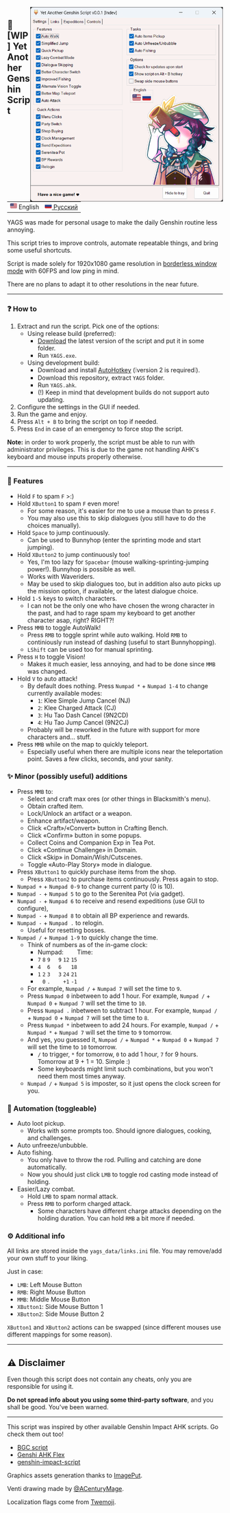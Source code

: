 <img src="./ScriptPreview.png" alt="Happy Moople" align="right" width="450">

## 🎈 [WIP] Yet Another Genshin Script

<table>
  <tr>
    <td valign="center"><img src="https://github.com/twitter/twemoji/blob/master/assets/svg/1f1fa-1f1f8.svg" width="16"/> English</td>
    <td valign="center"><a href="README_RU.md"><img src="https://github.com/twitter/twemoji/blob/master/assets/svg/1f1f7-1f1fa.svg" width="16"/> Русский</a></td>
  </tr>
</table>

YAGS was made for personal usage to make the daily Genshin routine less annoying.

This script tries to improve controls, automate repeatable things, and bring some useful shortcuts.

Script is made solely for 1920x1080 game resolution in [borderless window mode](https://gaming.stackexchange.com/a/376533) with 60FPS and low ping in mind.

There are no plans to adapt it to other resolutions in the near future.

---

### ❓ How to
1. Extract and run the script. Pick one of the options:
	- Using release build (preferred):
		- [Download](https://github.com/SoSeDiK/YAGS/releases/latest/download/YAGS.exe) the latest version of the script and put it in some folder.
		- Run `YAGS.exe`.
	- Using development build:
		- Download and install [AutoHotkey](https://www.autohotkey.com/) (❕version 2 is required❕).
		- Download this repository, extract `YAGS` folder.
		- Run `YAGS.ahk`.
		- (!) Keep in mind that development builds do not support auto updating.
2. Configure the settings in the GUI if needed.
3. Run the game and enjoy.
4. Press `Alt + B` to bring the script on top if needed.
5. Press `End` in case of an emergency to force stop the script.

**Note:** in order to work properly, the script must be able to run with administrator privileges. This is due to the game not handling AHK's keyboard and mouse inputs properly otherwise.

---

### 🎨 Features
- Hold `F` to spam `F` >:)
- Hold `XButton1` to spam `F` even more!
  - For some reason, it's easier for me to use a mouse than to press `F`.
  - You may also use this to skip dialogues (you still have to do the choices manually).
- Hold `Space` to jump continuously.
  - Can be used to Bunnyhop (enter the sprinting mode and start jumping).
- Hold `XButton2` to jump continuously too!
  - Yes, I'm too lazy for `Spacebar` (mouse walking-sprinting-jumping power!). Bunnyhop is possible as well.
  - Works with Waveriders.
  - May be used to skip dialogues too, but in addition also auto picks up the mission option, if available, or the latest dialogue choice.
- Hold `1-5` keys to switch characters.
  - I can not be the only one who have chosen the wrong character in the past, and had to rage spam my keyboard to get another character asap, right? RIGHT?!
- Press `MMB` to toggle AutoWalk!
  - Press `RMB` to toggle sprint while auto walking. Hold `RMB` to continiously run instead of dashing (useful to start Bunnyhopping).
  - `LShift` can be used too for manual sprinting.
- Press `H` to toggle Vision!
  - Makes it much easier, less annoying, and had to be done since `MMB` was changed.
- Hold `V` to auto attack!
  - By default does nothing. Press `Numpad *` + `Numpad 1-4` to change currently available modes:
    - `1`: Klee Simple Jump Cancel (NJ)
    - `2`: Klee Charged Attack (CJ)
    - `3`: Hu Tao Dash Cancel (9N2CD)
    - `4`: Hu Tao Jump Cancel (9N2CJ)
  - Probably will be reworked in the future with support for more characters and… stuff.
- Press `MMB` while on the map to quickly teleport.
  - Especially useful when there are multiple icons near the teleportation point. Saves a few clicks, seconds, and your sanity.

### ✨ Minor (possibly useful) additions
- Press `MMB` to:
  - Select and craft max ores (or other things in Blacksmith's menu).
  - Obtain crafted item.
  - Lock/Unlock an artifact or a weapon.
  - Enhance artifact/weapon.
  - Click «Craft»/«Convert» button in Crafting Bench.
  - Click «Confirm» button in some popups.
  - Collect Coins and Companion Exp in Tea Pot.
  - Click «Continue Challenge» in Domain.
  - Click «Skip» in Domain/Wish/Cutscenes.
  - Toggle «Auto-Play Story» mode in dialogue.
- Press `XButton1` to quickly purchase items from the shop.
  - Press `XButton2` to purchase items continuously. Press again to stop.
- `Numpad +` + `Numpad 0-9` to change current party (0 is 10).
- `Numpad -` + `Numpad 5` to go to the Serenitea Pot (via gadget).
- `Numpad -` + `Numpad 6` to receive and resend expeditions (use GUI to configure),
- `Numpad -` + `Numpad 8` to obtain all BP experience and rewards.
- `Numpad -` + `Numpad .` to relogin.
  - Useful for resetting bosses.
- `Numpad /` + `Numpad 1-9` to quickly change the time.
  - Think of numbers as of the in-game clock:
    - Numpad:        Time:
    - `7` `8` `9`   ` 9` `12` `15`
    - `4` ` ` `6`   ` 6` `  ` `18`
    - `1` `2` `3`   ` 3` `24` `21`
    - ` ` `0` `.`   `  ` `+1` `-1`
  - For example, `Numpad /` + `Numpad 7` will set the time to `9`.
  - Press `Numpad 0` inbetween to add 1 hour. For example, `Numpad /` + `Numpad 0` + `Numpad 7` will set the time to `10`.
  - Press `Numpad .` inbetween to subtract 1 hour. For example, `Numpad /` + `Numpad 0` + `Numpad 7` will set the time to `8`.
  - Press `Numpad *` inbetween to add 24 hours. For example, `Numpad /` + `Numpad *` + `Numpad 7` will set the time to `9` tomorrow.
  - And yes, you guessed it, `Numpad /` + `Numpad *` + `Numpad 0` + `Numpad 7` will set the time to `10` tomorrow.
    - `/` to trigger, `*` for tomorrow, `0` to add 1 hour, `7` for 9 hours. Tomorrow at 9 + 1 = 10. Simple :)
	- Some keyboards might limit such combinations, but you won't need them most times anyway.
  - `Numpad /` + `Numpad 5` is imposter, so it just opens the clock screen for you.

### 🎣 Automation (toggleable)
- Auto loot pickup.
  - Works with some prompts too. Should ignore dialogues, cooking, and challenges.
- Auto unfreeze/unbubble.
- Auto fishing.
  - You only have to throw the rod. Pulling and catching are done automatically.
  - Now you should just click `LMB` to toggle rod casting mode instead of holding.
- Easier/Lazy combat.
  - Hold `LMB` to spam normal attack.
  - Press `RMB` to porform charged attack.
    - Some characters have different charge attacks depending on the holding duration. You can hold `RMB` a bit more if needed.

### ⚙ Additional info
All links are stored inside the `yags_data/links.ini` file. You may remove/add your own stuff to your liking.

Just in case:
- `LMB`: Left Mouse Button
- `RMB`: Right Mouse Button
- `MMB`: Middle Mouse Button
- `XButton1`: Side Mouse Button 1
- `XButton2`: Side Mouse Button 2

`XButton1` and `XButton2` actions can be swapped (since different mouses use different mappings for some reason).

---

## ⚠ Disclaimer
Even though this script does not contain any cheats, only you are responsible for using it.

**Do not spread info about you using some third-party software**, and you shall be good. You've been warned.

---

This script was inspired by other available Genshin Impact AHK scripts. Go check them out too!
- [BGC script](https://github.com/onoderis/bgc-script)
- [Genshi AHK Flex](https://github.com/Kramar1337/GenshinImpact-AHK-flex)
- [genshin-impact-script](https://github.com/phonowell/genshin-impact-script)

Graphics assets generation thanks to [ImagePut](https://github.com/iseahound/ImagePut).

Venti drawing made by [@ACenturyMage](https://twitter.com/ACenturyMage/status/1325869153618718720).

Localization flags come from [Twemoji](https://twemoji.twitter.com/).

